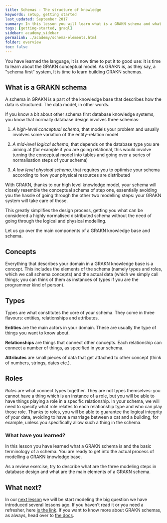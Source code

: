 ```yaml
---
title: Schemas - The structure of knowledge
keywords: setup, getting started
last_updated: September 2017
summary: In this lesson you will learn what is a GRAKN schema and what are its main elements
tags: [getting-started, graql]
sidebar: academy_sidebar
permalink: ./academy/schema-elements.html
folder: overview
toc: false
---
```


You have learned the language, it is now time to put it to good use: it is time to learn about the GRAKN conceptual model. As GRAKN is, as they say, a "schema first" system, It is time to learn building GRAKN schemas.

## What is a GRAKN schema
A schema in GRAKN is a part of the knowledge base that describes how the data is structured. The data model, in other words.

If you know a bit about other schema first database knowledge systems, you know that normally database design involves three schemas:

  1. _A high-level conceptual schema_, that models your problem and usually involves some variation of the entity-relation model

  1. _A mid-level logical schema_, that depends on the database type you are aiming at (for example if you are going relational, this would involve turning the conceptual model into tables and going over a series of normalisation steps of your schema)

  1. _A low level physical schema_, that requires you to optimise your schema according to how your physical resources are distributed

With GRAKN, thanks to our high level knowledge model, your schema will closely resemble the conceptual schema of step one, essentially avoiding you the hassle of going through the other two modelling steps: your GRAKN system will take care of those.

This greatly simplifies the design process, getting you what can be considered a highly normalised distributed schema without the need of going through the logical and physical modelling.

Let us go over the main components of a GRAKN knowledge base and schema.

## Concepts
Everything that describes your domain  in a GRAKN knowledge base is a concept. This includes the elements of the schema (namely types and roles, which we call schema concepts) and the actual data (which we simply call things; you can think of them as instances of types if you are the programmer kind of person).


## Types
Types are what constitutes the core of your schema. They come in three flavours: entities, relationships and attributes.

__Entities__ are the main actors in your domain. These are usually the type of things you want to know about.

__Relationships__ are things that connect other concepts. Each relationship can connect a number of things, as specified in your schema.

__Attributes__ are small pieces of data that get attached to other concept (think of numbers, strings, dates etc.).


## Roles
_Roles_ are what connect types together. They are not types themselves: you cannot have a thing which is an instance of a role, but you will be able to have things playing a role in a specific relationship. In your schema, we will need to specify what role relates to each relationship type and who can play those role. Thanks to roles, you will be able to guarantee the logical integrity of your data, avoiding to have a marriage between a cat and a building, for example, unless you specifically allow such a thing in the schema.

### What have you learned?
In this lesson you have learned what a GRAKN schema is and the basic terminology of a schema. You are ready to get into the actual process of modelling a GRAKN knowledge base.

As a review exercise, try to describe what are the three modeling steps in database design and what are the main elements of a GRAKN schema.


## What next?
In our [next lesson](/academy/conceptual-modeling-intro.html)  we will be start modeling the big question we have introduced several lessons ago. If you haven’t read it or you need a refresher, here [is the link](/academy/graql-intro.html). If you want to know more about GRAKN schemas, as always, head over to [the docs](/index.html).
